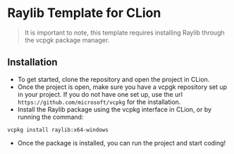 # Raylib Template for CLion

> It is important to note, this template requires installing Raylib through the vcpgk package manager.

## Installation
- To get started, clone the repository and open the project in CLion.
- Once the project is open, make sure you have a vcpgk repository set up in your project. If you do not have one set up, use the url `https://github.com/microsoft/vcpkg` for the installation.
- Install the Raylib package using the vcpkg interface in CLion, or by running the command:
```shell
vcpkg install raylib:x64-windows
```
- Once the package is installed, you can run the project and start coding!